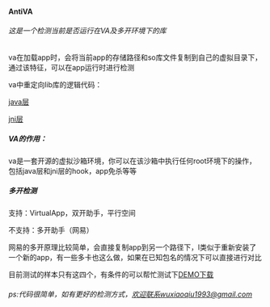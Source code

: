 #### AntiVA

###### 这是一个检测当前是否运行在VA及多开环境下的库

va在加载app时，会将当前app的存储路径和so库文件复制到自己的虚拟目录下，通过该特征，可以在app运行时进行检测

va中重定向lib库的逻辑代码：

[java层](https://github.com/asLody/VirtualApp/blob/11db690f60b9950895e18f06ff7dd867b8a313a1/VirtualApp/lib/src/main/java/com/lody/virtual/client/VClientImpl.java#L413)

[jni层](https://github.com/asLody/VirtualApp/blob/a3c26ec200d6f18840028fb9717ee7c53f1638ee/VirtualApp/lib/src/main/jni/Jni/VAJni.cpp#L36)

##### VA的作用：

va是一套开源的虚拟沙箱环境，你可以在该沙箱中执行任何root环境下的操作，包括java层和jni层的hook，app免杀等等

##### 多开检测

支持：VirtualApp，双开助手，平行空间

不支持：多开助手（网易）

网易的多开原理比较简单，会直接复制app到另一个路径下，l类似于重新安装了一个新的app，有一些多卡也这么做，如果在已知包名的情况下可以直接进行对比

目前测试的样本只有这四个，有条件的可以帮忙测试下[DEMO下载](demo.apk)

###### ps:代码很简单，如有更好的检测方式，欢迎联系wuxiaoqiu1993@gmail.com
